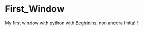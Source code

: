 # First_Window
My first window with python with [Beghinins](https://github.com/Beghinins),
non ancora finita!!!
